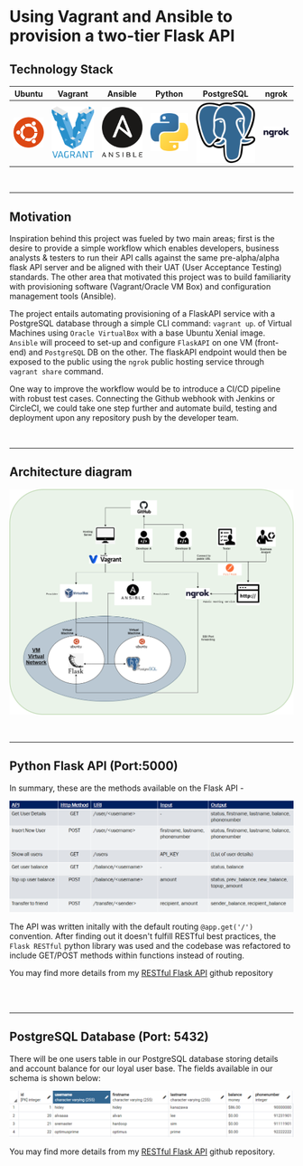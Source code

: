 # Using Vagrant and Ansible to provision a two-tier Flask API

## Technology Stack
Ubuntu | Vagrant | Ansible | Python | PostgreSQL | ngrok
:-------------------------:|:-------------------------:|:-------------------------:|:-------------------------:|:-------------------------:|:-------------------------:
![](images/ubuntu.png)  |  ![](images/vagrant.png)  | ![](images/ansible.png) | ![](images/python.png) | ![](images/postgres.png) | ![](images/ngrok.png)

<br>

---

## Motivation
Inspiration behind this project was fueled by two main areas; first is the desire to provide a simple workflow which enables developers, business analysts & testers to run their API calls against the same pre-alpha/alpha flask API server and be aligned with their UAT (User Acceptance Testing) standards. The other area that motivated this project was to build familiarity with provisioning software (Vagrant/Oracle VM Box) and configuration management tools (Ansible).

The project entails automating provisioning of a FlaskAPI service with a PostgreSQL database through a simple CLI command: `vagrant up`.
 of Virtual Machines using `Oracle VirtualBox` with a base Ubuntu Xenial image. `Ansible` will proceed to set-up and configure `FlaskAPI` on one VM (front-end) and `PostgreSQL` DB on the other. The flaskAPI endpoint would then be exposed to the public using the `ngrok` public hosting service through `vagrant share` command. 

One way to improve the workflow would be to introduce a CI/CD pipeline with robust test cases. Connecting the Github webhook with Jenkins or CircleCI, we could take one step further and automate build, testing and deployment upon any repository push by the developer team. 

<br>

---

## Architecture diagram
![](images/flaskAPI-vagrant-ansible.png)

<br>

---

## Python Flask API (Port:5000)

In summary, these are the methods available on the Flask API - 

![](images/flaskAPI-methods.png)

The API was written initally with the default routing ```@app.get('/')``` convention. After finding out it doesn't fulfill RESTful best practices, the ```Flask RESTful``` python library was used and the codebase was refactored to include GET/POST methods within functions instead of routing. 

You may find more details from my [RESTful Flask API] github repository

<br><br>

---

## PostgreSQL Database (Port: 5432)
There will be one users table in our PostgreSQL database storing details and account balance for our loyal user base. The fields available in our schema is shown below:

![](images/postgres-upay-table.png)

You may find more details from my [RESTful Flask API] github repository.


[RESTful Flask API]: https://github.com/hideyukikanazawa/restful-flask-api